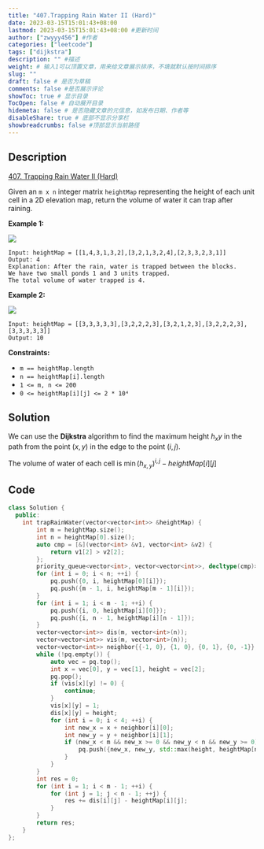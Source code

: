 ```yaml
---
title: "407.Trapping Rain Water II (Hard)"
date: 2023-03-15T15:01:43+08:00
lastmod: 2023-03-15T15:01:43+08:00 #更新时间
author: ["zwyyy456"] #作者
categories: ["leetcode"]
tags: ["dijkstra"]
description: "" #描述
weight: # 输入1可以顶置文章，用来给文章展示排序，不填就默认按时间排序
slug: ""
draft: false # 是否为草稿
comments: false #是否展示评论
showToc: true # 显示目录
TocOpen: false # 自动展开目录
hidemeta: false # 是否隐藏文章的元信息，如发布日期、作者等
disableShare: true # 底部不显示分享栏
showbreadcrumbs: false #顶部显示当前路径
---
```

## Description
[407. Trapping Rain Water II (Hard)](https://leetcode.com/problems/trapping-rain-water-ii/)

Given an `m x n` integer matrix `heightMap` representing the height of each unit cell in a 2D
elevation map, return the volume of water it can trap after raining.

**Example 1:**

![](https://pic-upyun.zwyyy456.tech/smms/2023-12-26-065352.jpg)

```
Input: heightMap = [[1,4,3,1,3,2],[3,2,1,3,2,4],[2,3,3,2,3,1]]
Output: 4
Explanation: After the rain, water is trapped between the blocks.
We have two small ponds 1 and 3 units trapped.
The total volume of water trapped is 4.

```

**Example 2:**

![](https://pic-upyun.zwyyy456.tech/smms/2023-12-26-065353.jpg)

```
Input: heightMap = [[3,3,3,3,3],[3,2,2,2,3],[3,2,1,2,3],[3,2,2,2,3],[3,3,3,3,3]]
Output: 10

```

**Constraints:**

- `m == heightMap.length`
- `n == heightMap[i].length`
- `1 <= m, n <= 200`
- `0 <= heightMap[i][j] <= 2 * 10⁴`

## Solution
We can use the **Dijkstra** algorithm to find the maximum height $h_xy$ in the path from the point $(x, y)$ in the edge to the point $(i, j)$.

The volume of water of each cell is $\min(h_{x, y})^{i, j} - heightMap[i][j]$

## Code
```cpp
class Solution {
  public:
    int trapRainWater(vector<vector<int>> &heightMap) {
        int m = heightMap.size();
        int n = heightMap[0].size();
        auto cmp = [&](vector<int> &v1, vector<int> &v2) {
            return v1[2] > v2[2];
        };
        priority_queue<vector<int>, vector<vector<int>>, decltype(cmp)> pq(cmp);
        for (int i = 0; i < n; ++i) {
            pq.push({0, i, heightMap[0][i]});
            pq.push({m - 1, i, heightMap[m - 1][i]});
        }
        for (int i = 1; i < m - 1; ++i) {
            pq.push({i, 0, heightMap[i][0]});
            pq.push({i, n - 1, heightMap[i][n - 1]});
        }
        vector<vector<int>> dis(m, vector<int>(n));
        vector<vector<int>> vis(m, vector<int>(n));
        vector<vector<int>> neighbor{{-1, 0}, {1, 0}, {0, 1}, {0, -1}};
        while (!pq.empty()) {
            auto vec = pq.top();
            int x = vec[0], y = vec[1], height = vec[2];
            pq.pop();
            if (vis[x][y] != 0) {
                continue;
            }
            vis[x][y] = 1;
            dis[x][y] = height;
            for (int i = 0; i < 4; ++i) {
                int new_x = x + neighbor[i][0];
                int new_y = y + neighbor[i][1];
                if (new_x < m && new_x >= 0 && new_y < n && new_y >= 0) {
                    pq.push({new_x, new_y, std::max(height, heightMap[new_x][new_y])});
                }
            }
        }
        int res = 0;
        for (int i = 1; i < m - 1; ++i) {
            for (int j = 1; j < n - 1; ++j) {
                res += dis[i][j] - heightMap[i][j];
            }
        }
        return res;
    }
};
```